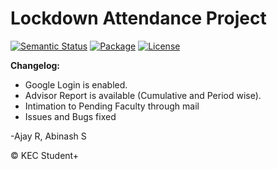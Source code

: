 # Lockdown Attendance Project

[![Semantic Status](https://img.shields.io/badge/Semantic--UI-Active-blue)](https://github.com/fomantic/Fomantic-UI)
[![Package](https://img.shields.io/badge/Download%20Package-4.1-ffb6b4)](https://github.com/s-abinash/attendance/archive/v4.1.zip)
[![License](https://img.shields.io/github/license/s-abinash/attendance?color=%233fb911)](https://github.com/s-abinash/attendance/blob/master/LICENSE)

<strong> Changelog:</strong>
<ul>
   <li>Google Login is enabled.</li>
   <li>Advisor Report is available (Cumulative and Period wise). </li>
   <li>Intimation to Pending Faculty through mail</li>
  <li>Issues and Bugs fixed</li>
</ul>


-Ajay R, Abinash S

&copy; KEC Student+
